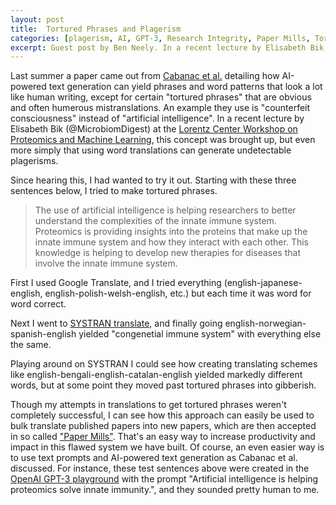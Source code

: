 ```yaml
---
layout: post
title:  Tortured Phrases and Plagerism
categories: [plagerism, AI, GPT-3, Research Integrity, Paper Mills, Tortured Phrases]
excerpt: Guest post by Ben Neely. In a recent lecture by Elisabeth Bik, the concept of "tortured phrases" came up. What are they, and can I make them? 
---
```


Last summer a paper came out from [Cabanac et al.](https://arxiv.org/abs/2107.06751) detailing how AI-powered text generation can yield phrases and word patterns that look a lot like human writing, except for certain "tortured phrases" that are obvious and often humerous mistranslations. An example they use is "counterfeit consciousness" instead of "artificial intelligence". In a recent lecture by Elisabeth Bik (@MicrobiomDigest) at the [Lorentz Center Workshop on Proteomics and Machine Learning](https://www.lorentzcenter.nl/proteomics-and-machine-learning.html), this concept was brought up, but even more simply that using word translations can generate undetectable plagerisms. 

Since hearing this, I had wanted to try it out. Starting with these three sentences below, I tried to make tortured phrases.

>The use of artificial intelligence is helping researchers to better understand the complexities of the innate immune system. Proteomics is providing insights into the proteins that make up the innate immune system and how they interact with each other. This knowledge is helping to develop new therapies for diseases that involve the innate immune system.

First I used Google Translate, and I tried everything (english-japanese-english, english-polish-welsh-english, etc.) but each time it was word for word correct.

Next I went to [SYSTRAN translate](https://www.systran.net/en/translate/), and finally going english-norwegian-spanish-english yielded "congenetial immune system" with everything else the same.

Playing around on SYSTRAN I could see how creating translating schemes like english-bengali-english-catalan-english yielded markedly different words, but at some point they moved past tortured phrases into gibberish.

Though my attempts in translations to get tortured phrases weren't completely successful, I can see how this approach can easily be used to bulk translate published papers into new papers, which are then accepted in so called ["Paper Mills"](https://www.nature.com/articles/d41586-021-00733-5). That's an easy way to increase productivity and impact in this flawed system we have built. Of course, an even easier way is to use text prompts and AI-powered text generation as Cabanac et al. discussed. For instance, these test sentences above were created in the [OpenAI GPT-3 playground](https://beta.openai.com/playground) with the prompt "Artificial intelligence is helping proteomics solve innate immunity.", and they sounded pretty human to me.


&nbsp;  
&nbsp;  
&nbsp;  
